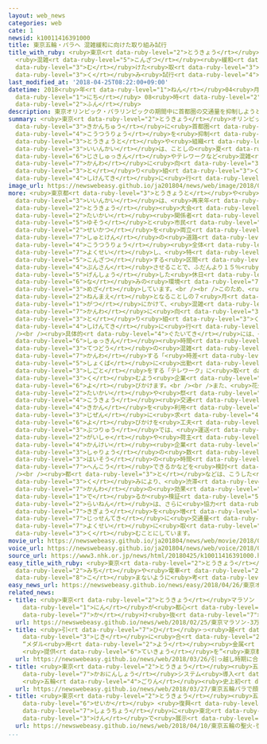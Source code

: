 ```yaml
---
layout: web_news
categories: web
cate: 1
newsid: k10011416391000
title: 東京五輪・パラへ 混雑緩和に向けた取り組み試行
title_with_ruby: <ruby>東京<rt data-ruby-level="2">とうきょう</rt></ruby><ruby>五輪<rt data-ruby-level="4">ごりん</rt></ruby>・パラへ
  <ruby>混雑<rt data-ruby-level="5">こんざつ</rt></ruby><ruby>緩和<rt data-ruby-level="7">かんわ</rt></ruby>に<ruby>向<rt
  data-ruby-level="3">む</rt></ruby>けた<ruby>取<rt data-ruby-level="3">と</rt></ruby>り<ruby>組<rt
  data-ruby-level="3">く</rt></ruby>み<ruby>試行<rt data-ruby-level="4">しこう</rt></ruby>
last_modified_at: '2018-04-25T08:22:00+09:00'
datetime: 2018<ruby>年<rt data-ruby-level="1">ねん</rt></ruby>04<ruby>月<rt data-ruby-level="1">がつ</rt></ruby>25<ruby>日<rt
  data-ruby-level="1">にち</rt></ruby> 08<ruby>時<rt data-ruby-level="2">じ</rt></ruby>22<ruby>分<rt
  data-ruby-level="2">ふん</rt></ruby>
description: 東京オリンピック・パラリンピックの期間中に首都圏の交通量を抑制しようと、東京都や組織委員会は、ことしの夏に、時差出勤やテレワークなど混雑緩和に向けた取り組みを試験的に行うことになりました。
summary: <ruby>東京<rt data-ruby-level="2">とうきょう</rt></ruby>オリンピック・パラリンピックの<ruby>期間中<rt
  data-ruby-level="3">きかんちゅう</rt></ruby>に<ruby>首都圏<rt data-ruby-level="7">しゅとけん</rt></ruby>の<ruby>交通量<rt
  data-ruby-level="4">こうつうりょう</rt></ruby>を<ruby>抑制<rt data-ruby-level="7">よくせい</rt></ruby>しようと、<ruby>東京都<rt
  data-ruby-level="3">とうきょうと</rt></ruby>や<ruby>組織<rt data-ruby-level="5">そしき</rt></ruby><ruby>委員会<rt
  data-ruby-level="3">いいんかい</rt></ruby>は、ことしの<ruby>夏<rt data-ruby-level="2">なつ</rt></ruby>に、<ruby>時差出勤<rt
  data-ruby-level="6">じさしゅっきん</rt></ruby>やテレワークなど<ruby>混雑<rt data-ruby-level="5">こんざつ</rt></ruby><ruby>緩和<rt
  data-ruby-level="7">かんわ</rt></ruby>に<ruby>向<rt data-ruby-level="3">む</rt></ruby>けた<ruby>取<rt
  data-ruby-level="3">と</rt></ruby>り<ruby>組<rt data-ruby-level="3">く</rt></ruby>みを<ruby>試験的<rt
  data-ruby-level="4">しけんてき</rt></ruby>に<ruby>行<rt data-ruby-level="2">おこな</rt></ruby>うことになりました。
image_url: https://newswebeasy.github.io/ja201804/news/web/image/2018/04/25/K10011416391_1804250756_1804250822_01_03.jpg
more: <ruby>東京都<rt data-ruby-level="3">とうきょうと</rt></ruby>や<ruby>組織<rt data-ruby-level="5">そしき</rt></ruby><ruby>委員会<rt
  data-ruby-level="3">いいんかい</rt></ruby>は、<ruby>再来年<rt data-ruby-level="5">さらいねん</rt></ruby>の<ruby>東京<rt
  data-ruby-level="2">とうきょう</rt></ruby><ruby>大会<rt data-ruby-level="2">たいかい</rt></ruby>で、<ruby>大会<rt
  data-ruby-level="2">たいかい</rt></ruby><ruby>関係者<rt data-ruby-level="4">かんけいしゃ</rt></ruby>の<ruby>輸送<rt
  data-ruby-level="5">ゆそう</rt></ruby>と<ruby>市民<rt data-ruby-level="4">しみん</rt></ruby><ruby>生活<rt
  data-ruby-level="2">せいかつ</rt></ruby>を<ruby>両立<rt data-ruby-level="3">りょうりつ</rt></ruby>させるため、<ruby>首都圏<rt
  data-ruby-level="7">しゅとけん</rt></ruby>の<ruby>道路<rt data-ruby-level="3">どうろ</rt></ruby>では<ruby>交通量<rt
  data-ruby-level="4">こうつうりょう</rt></ruby><ruby>全体<rt data-ruby-level="3">ぜんたい</rt></ruby>を１０％<ruby>抑制<rt
  data-ruby-level="7">よくせい</rt></ruby>し、<ruby>特<rt data-ruby-level="4">とく</rt></ruby>に<ruby>混雑<rt
  data-ruby-level="5">こんざつ</rt></ruby>する<ruby>区間<rt data-ruby-level="3">くかん</rt></ruby>ではさらに<ruby>分散<rt
  data-ruby-level="4">ぶんさん</rt></ruby>させることで、ふだんより１５％<ruby>程度<rt data-ruby-level="5">ていど</rt></ruby><ruby>減少<rt
  data-ruby-level="5">げんしょう</rt></ruby>した<ruby>休日<rt data-ruby-level="1">きゅうじつ</rt></ruby><ruby>並<rt
  data-ruby-level="6">な</rt></ruby>みの<ruby>環境<rt data-ruby-level="7">かんきょう</rt></ruby>を<ruby>目指<rt
  data-ruby-level="3">めざ</rt></ruby>しています。<br /><br />このため、<ruby>大会<rt data-ruby-level="2">たいかい</rt></ruby>２<ruby>年前<rt
  data-ruby-level="2">ねんまえ</rt></ruby>となることしの７<ruby>月<rt data-ruby-level="1">がつ</rt></ruby>から８<ruby>月<rt
  data-ruby-level="1">がつ</rt></ruby>にかけて、<ruby>混雑<rt data-ruby-level="5">こんざつ</rt></ruby><ruby>緩和<rt
  data-ruby-level="7">かんわ</rt></ruby>に<ruby>向<rt data-ruby-level="3">む</rt></ruby>けた<ruby>取<rt
  data-ruby-level="3">と</rt></ruby>り<ruby>組<rt data-ruby-level="3">く</rt></ruby>みを<ruby>試験的<rt
  data-ruby-level="4">しけんてき</rt></ruby>に<ruby>行<rt data-ruby-level="2">おこな</rt></ruby>うことになりました。<br
  /><br /><ruby>具体的<rt data-ruby-level="4">ぐたいてき</rt></ruby>には、<ruby>朝<rt data-ruby-level="2">あさ</rt></ruby>の<ruby>出勤<rt
  data-ruby-level="6">しゅっきん</rt></ruby><ruby>時間<rt data-ruby-level="2">じかん</rt></ruby>をずらして<ruby>鉄道<rt
  data-ruby-level="3">てつどう</rt></ruby>の<ruby>混雑<rt data-ruby-level="5">こんざつ</rt></ruby>を<ruby>緩和<rt
  data-ruby-level="7">かんわ</rt></ruby>する「<ruby>時差<rt data-ruby-level="4">じさ</rt></ruby>Ｂｉｚ（ビズ）」や、<ruby>職場<rt
  data-ruby-level="5">しょくば</rt></ruby>に<ruby>出勤<rt data-ruby-level="6">しゅっきん</rt></ruby>せずに<ruby>仕事<rt
  data-ruby-level="3">しごと</rt></ruby>をする「テレワーク」に<ruby>取<rt data-ruby-level="3">と</rt></ruby>り<ruby>組<rt
  data-ruby-level="3">く</rt></ruby>むよう<ruby>企業<rt data-ruby-level="7">きぎょう</rt></ruby>などに<ruby>呼<rt
  data-ruby-level="6">よ</rt></ruby>びかけます。<br /><br />また、<ruby>花火<rt data-ruby-level="1">はなび</rt></ruby><ruby>大会<rt
  data-ruby-level="2">たいかい</rt></ruby>や<ruby>祭<rt data-ruby-level="3">まつ</rt></ruby>りなどでは、<ruby>公共<rt
  data-ruby-level="4">こうきょう</rt></ruby><ruby>交通<rt data-ruby-level="2">こうつう</rt></ruby><ruby>機関<rt
  data-ruby-level="4">きかん</rt></ruby>を<ruby>利用<rt data-ruby-level="4">りよう</rt></ruby>するよう<ruby>事前<rt
  data-ruby-level="3">じぜん</rt></ruby>に<ruby>求<rt data-ruby-level="4">もと</rt></ruby>める<ruby>呼<rt
  data-ruby-level="6">よ</rt></ruby>びかけを<ruby>工夫<rt data-ruby-level="7">くふう</rt></ruby>するほか、<ruby>物流<rt
  data-ruby-level="3">ぶつりゅう</rt></ruby>では、<ruby>運送<rt data-ruby-level="3">うんそう</rt></ruby><ruby>会社<rt
  data-ruby-level="2">がいしゃ</rt></ruby>や<ruby>荷主<rt data-ruby-level="3">にぬし</rt></ruby>などの<ruby>関係<rt
  data-ruby-level="4">かんけい</rt></ruby><ruby>企業<rt data-ruby-level="7">きぎょう</rt></ruby>に<ruby>車両<rt
  data-ruby-level="3">しゃりょう</rt></ruby>の<ruby>数<rt data-ruby-level="2">かず</rt></ruby>や<ruby>配送<rt
  data-ruby-level="3">はいそう</rt></ruby>の<ruby>時間<rt data-ruby-level="2">じかん</rt></ruby>を<ruby>変更<rt
  data-ruby-level="7">へんこう</rt></ruby>できるかなどを<ruby>検討<rt data-ruby-level="6">けんとう</rt></ruby>してもらいます。<br
  /><br /><ruby>都<rt data-ruby-level="3">と</rt></ruby>などは、こうした<ruby>取<rt data-ruby-level="3">と</rt></ruby>り<ruby>組<rt
  data-ruby-level="3">く</rt></ruby>みにより、<ruby>渋滞<rt data-ruby-level="7">じゅうたい</rt></ruby><ruby>緩和<rt
  data-ruby-level="7">かんわ</rt></ruby>の<ruby>効果<rt data-ruby-level="5">こうか</rt></ruby>が<ruby>出<rt
  data-ruby-level="1">で</rt></ruby>るか<ruby>検証<rt data-ruby-level="5">けんしょう</rt></ruby>し、<ruby>来年<rt
  data-ruby-level="2">らいねん</rt></ruby>は、さらに<ruby>協力<rt data-ruby-level="4">きょうりょく</rt></ruby><ruby>企業<rt
  data-ruby-level="7">きぎょう</rt></ruby>を<ruby>増<rt data-ruby-level="5">ふ</rt></ruby>やしてより<ruby>実践的<rt
  data-ruby-level="7">じっせんてき</rt></ruby>に<ruby>交通量<rt data-ruby-level="4">こうつうりょう</rt></ruby>の<ruby>抑制<rt
  data-ruby-level="7">よくせい</rt></ruby>に<ruby>取<rt data-ruby-level="3">と</rt></ruby>り<ruby>組<rt
  data-ruby-level="3">く</rt></ruby>むことにしています。
movie_url: https://newswebeasy.github.io/ja201804/news/web/movie/2018/04/25/k10011416391_201804250756_201804250821.mp4
voice_url: https://newswebeasy.github.io/ja201804/news/web/voice/2018/04/25/k10011416391_201804250756_201804250821.mp3
source_url: https://www3.nhk.or.jp/news/html/20180425/k10011416391000.html
easy_title_with_ruby: <ruby>東京<rt data-ruby-level="2">とうきょう</rt></ruby>オリンピックで<ruby>道<rt
  data-ruby-level="2">みち</rt></ruby>や<ruby>電車<rt data-ruby-level="2">でんしゃ</rt></ruby>が<ruby>混<rt
  data-ruby-level="8">こ</rt></ruby>まないように<ruby>考<rt data-ruby-level="2">かんが</rt></ruby>える
easy_news_url: https://newswebeasy.github.io/news/easy/2018/04/26/東京オリンピックで道や電車が混まないように考える
related_news:
- title: <ruby>東京<rt data-ruby-level="2">とうきょう</rt></ruby>マラソン ３<ruby>万<rt data-ruby-level="2">まん</rt></ruby>6000<ruby>人<rt
    data-ruby-level="1">にん</rt></ruby>が<ruby>都心<rt data-ruby-level="3">としん</rt></ruby>を<ruby>駆<rt
    data-ruby-level="7">か</rt></ruby>け<ruby>抜<rt data-ruby-level="7">ぬ</rt></ruby>ける
  url: https://newswebeasy.github.io/news/web/2018/02/25/東京マラソン-3万6000人が都心を駆け抜ける
- title: <ruby>引<rt data-ruby-level="7">ひ</rt></ruby>っ<ruby>越<rt data-ruby-level="7">こ</rt></ruby>し<ruby>時期<rt
    data-ruby-level="3">じき</rt></ruby>に<ruby>合<rt data-ruby-level="2">あ</rt></ruby>わせ
    “メダル<ruby>用<rt data-ruby-level="2">よう</rt></ruby><ruby>金属<rt data-ruby-level="5">きんぞく</rt></ruby>
    <ruby>提供<rt data-ruby-level="6">ていきょう</rt></ruby>を”<ruby>東京都<rt data-ruby-level="3">とうきょうと</rt></ruby>
  url: https://newswebeasy.github.io/news/web/2018/03/26/引っ越し時期に合わせ-メダル用金属-提供を東京都
- title: <ruby>東京<rt data-ruby-level="2">とうきょう</rt></ruby><ruby>五輪<rt data-ruby-level="4">ごりん</rt></ruby>・パラで<ruby>顔認証<rt
    data-ruby-level="7">かおにんしょう</rt></ruby>システム<ruby>導入<rt data-ruby-level="5">どうにゅう</rt></ruby>へ
    <ruby>五輪<rt data-ruby-level="4">ごりん</rt></ruby><ruby>史上初<rt data-ruby-level="4">しじょうはつ</rt></ruby>
  url: https://newswebeasy.github.io/news/web/2018/03/27/東京五輪パラで顔認証システム導入へ-五輪史上初
- title: <ruby>東京<rt data-ruby-level="2">とうきょう</rt></ruby><ruby>五輪<rt data-ruby-level="4">ごりん</rt></ruby>の<ruby>聖火<rt
    data-ruby-level="6">せいか</rt></ruby> <ruby>復興<rt data-ruby-level="5">ふっこう</rt></ruby>の<ruby>象徴<rt
    data-ruby-level="7">しょうちょう</rt></ruby>に<ruby>東北<rt data-ruby-level="2">とうほく</rt></ruby>３<ruby>県<rt
    data-ruby-level="3">けん</rt></ruby>で<ruby>展示<rt data-ruby-level="6">てんじ</rt></ruby>へ
  url: https://newswebeasy.github.io/news/web/2018/04/10/東京五輪の聖火-復興の象徴に東北3県で展示へ
...
```

